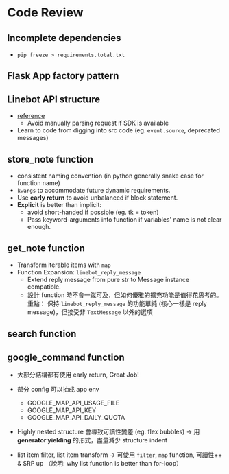 # Code Review

## Incomplete dependencies

- `pip freeze > requirements.total.txt`

## Flask App factory pattern

## Linebot API structure

- [reference](https://github.com/line/line-bot-sdk-python?tab=readme-ov-file#synopsis)
  - Avoid manually parsing request if SDK is available
- Learn to code from digging into src code (eg. `event.source`, deprecated messages)

## store_note function

- consistent naming convention (in python generally snake case for function name)
- `kwargs` to accommodate future dynamic requirements.
- Use **early return** to avoid unbalanced if block statement.
- **Explicit** is better than implicit:
  - avoid short-handed if possible (eg. tk = token)
  - Pass keyword-arguments into function if variables' name is not clear enough.

## get_note function

- Transform iterable items with `map`
- Function Expansion: `linebot_reply_message`
  - Extend reply message from pure str to Message instance compatible.
  - 設計 function 時不會一蹴可及，但如何優雅的擴充功能是值得花思考的。
    重點： 保持 `linebot_reply_message` 的功能單純 (核心一樣是 reply message)，但接受非 `TextMessage` 以外的選項

## search function

## google_command function

- 大部分結構都有使用 early return, Great Job!

- 部分 config 可以抽成 app env
  - GOOGLE_MAP_API_USAGE_FILE
  - GOOGLE_MAP_API_KEY
  - GOOGLE_MAP_API_DAILY_QUOTA

- Highly nested structure 會導致可讀性變差 (eg. flex bubbles)
  -> 用 **generator yielding** 的形式，盡量減少 structure indent

- list item filter, list item transform
  -> 可使用 `filter`, `map` function, 可讀性++ & SRP up
  （說明: why list function is better than for-loop）
